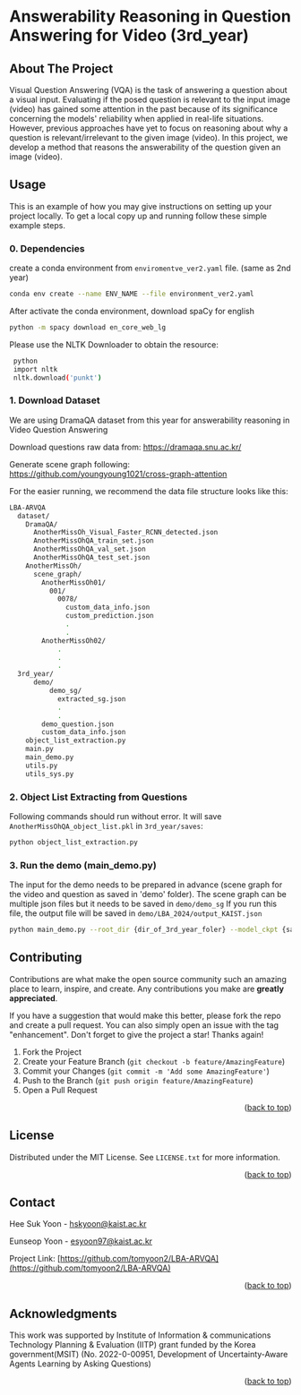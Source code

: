 # Answerability Reasoning in Question Answering for Video (3rd_year)

<!-- ABOUT THE PROJECT -->
## About The Project

Visual Question Answering (VQA) is the task of answering a question about a visual input. Evaluating if the posed question is relevant to the input image (video) has gained some attention in the past because of its significance concerning the models' reliability when applied in real-life situations. However, previous approaches have yet to focus on reasoning about why a question is relevant/irrelevant to the given image (video). In this project, we develop a method that reasons the answerability of the question given an image (video). 

<!-- Usage -->
## Usage

This is an example of how you may give instructions on setting up your project locally.
To get a local copy up and running follow these simple example steps.

### 0. Dependencies

create a conda environment from `enviromentve_ver2.yaml` file. (same as 2nd year)


  ```sh
  conda env create --name ENV_NAME --file environment_ver2.yaml
  ```


After activate the conda environment, download spaCy for english
  ```sh
  python -m spacy download en_core_web_lg
  ```

Please use the NLTK Downloader to obtain the resource:
 ```sh
  python 
  import nltk
  nltk.download('punkt')
  ```

### 1. Download Dataset
We are using DramaQA dataset from this year for answerability reasoning in Video Question Answering

Download questions raw data from: https://dramaqa.snu.ac.kr/ 

Generate scene graph following: https://github.com/youngyoung1021/cross-graph-attention 



For the easier running, we recommend the data file structure looks like this:

```sh
LBA-ARVQA
  dataset/
    DramaQA/
      AnotherMissOh_Visual_Faster_RCNN_detected.json
      AnotherMissOhQA_train_set.json
      AnotherMissOhQA_val_set.json
      AnotherMissOhQA_test_set.json
    AnotherMissOh/
      scene_graph/
        AnotherMissOh01/
          001/
            0078/
              custom_data_info.json
              custom_prediction.json
              .
              . 
        AnotherMissOh02/
            .
            .
            .
  3rd_year/
      demo/
          demo_sg/
            extracted_sg.json
            .
            .
        demo_question.json
        custom_data_info.json
    object_list_extraction.py
    main.py
    main_demo.py
    utils.py
    utils_sys.py
```

### 2. Object List Extracting from Questions
Following commands should run without error. It will save `AnotherMissOhQA_object_list.pkl` in `3rd_year/saves`: 
```sh
python object_list_extraction.py
```

### 3. Run the demo (main_demo.py)
The input for the demo needs to be prepared in advance (scene graph for the video and question as saved in 'demo' folder). The scene graph can be multiple json files but it needs to be saved in `demo/demo_sg` If you run this file, the output file will be saved in `demo/LBA_2024/output_KAIST.json`

```sh
python main_demo.py --root_dir {dir_of_3rd_year_foler} --model_ckpt {saved ckpt results from 2nd year} --classifier_ckpt {saved ckpt results from 2nd year}
```

<!-- CONTRIBUTING -->
## Contributing

Contributions are what make the open source community such an amazing place to learn, inspire, and create. Any contributions you make are **greatly appreciated**.

If you have a suggestion that would make this better, please fork the repo and create a pull request. You can also simply open an issue with the tag "enhancement".
Don't forget to give the project a star! Thanks again!

1. Fork the Project
2. Create your Feature Branch (`git checkout -b feature/AmazingFeature`)
3. Commit your Changes (`git commit -m 'Add some AmazingFeature'`)
4. Push to the Branch (`git push origin feature/AmazingFeature`)
5. Open a Pull Request

<p align="right">(<a href="#readme-top">back to top</a>)</p>


## License

Distributed under the MIT License. See `LICENSE.txt` for more information.

<p align="right">(<a href="#readme-top">back to top</a>)</p>


<!-- CONTACT -->
## Contact

Hee Suk Yoon - hskyoon@kaist.ac.kr

Eunseop Yoon - esyoon97@kaist.ac.kr

Project Link: [https://github.com/tomyoon2/LBA-ARVQA](https://github.com/tomyoon2/LBA-ARVQA)

<p align="right">(<a href="#readme-top">back to top</a>)</p>



<!-- ACKNOWLEDGMENTS -->
## Acknowledgments

This work was supported by Institute of Information & communications Technology Planning & Evaluation (IITP) grant funded by the Korea government(MSIT) (No. 2022-0-00951, Development of Uncertainty-Aware Agents Learning by Asking Questions)

<p align="right">(<a href="#readme-top">back to top</a>)</p>